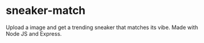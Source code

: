 # sneaker-match
Upload a image and get a trending sneaker that matches its vibe. Made with Node JS and Express.  
